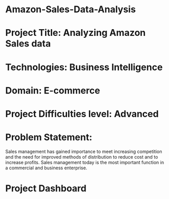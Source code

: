 # Amazon-Sales-Data-Analysis
# Project Title: Analyzing Amazon Sales data
# Technologies: Business Intelligence
# Domain: E-commerce
# Project Difficulties level: Advanced
# Problem Statement:
Sales management has gained importance to meet increasing competition and the need
for improved methods of distribution to reduce cost and to increase profits. Sales
management today is the most important function in a commercial and business
enterprise.
# Project Dashboard

